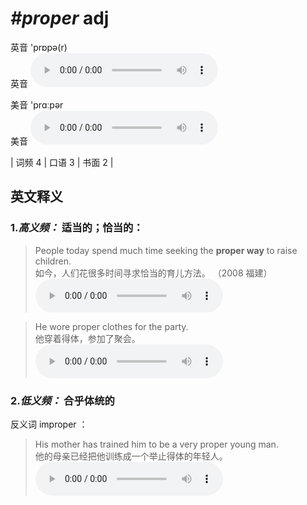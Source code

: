 # ***\#proper*** adj
英音 'prɒpə(r)  
英音
<audio src="./media/proper-B.aac" controls="controls"></audio>

美音 'prɑːpər  
美音
<audio src="./media/proper.aac" controls="controls"></audio>



| 词频 4 | 口语 3 | 书面 2 |  

英文释义
---
### 1.*高义频：* **适当的；恰当的：**  

 > People today spend much time seeking the **proper way** to raise children.   
 > 如今，人们花很多时间寻求恰当的育儿方法。  （2008 福建）  
<audio src="./media/proper-1.aac" controls="controls"></audio>

 > He wore proper clothes for the party.  
 > 他穿着得体，参加了聚会。    
<audio src="./media/proper2.aac" controls="controls"></audio>

### 2.*低义频：* **合乎体统的**  
反义词 improper ： 

 > His mother has trained him to be a very proper young man.   
 > 他的母亲已经把他训练成一个举止得体的年轻人。    
<audio src="./media/proper-3.aac" controls="controls"></audio>


